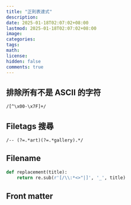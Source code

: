 ```yaml
---
title: "正則表達式"
description: 
date: 2025-01-18T02:07:02+08:00
lastmod: 2025-01-18T02:07:02+08:00
image: 
categories: 
tags: 
math: 
license: 
hidden: false
comments: true
---
```


## 排除所有不是 ASCII 的字符
```regex
/[^\x00-\x7F]+/
```

## Filetags 搜尋
```regex
/-- (?=.*art)(?=.*gallery).*/
```

## Filename
```python
def replacement(title):
    return re.sub(r'[/\\:*<>"|]', '_', title)
```

## Front matter
